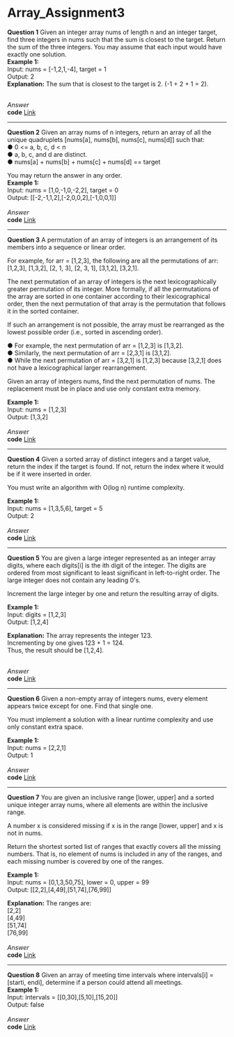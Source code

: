 # Array_Assignment3
**Question 1**
Given an integer array nums of length n and an integer target, find three integers
in nums such that the sum is closest to the target.
Return the sum of the three integers.
You may assume that each input would have exactly one solution.<br>
**Example 1:**<br>
Input: nums = [-1,2,1,-4], target = 1<br>
Output: 2<br>
**Explanation:** The sum that is closest to the target is 2. (-1 + 2 + 1 = 2).<br><br>

*Answer*<br>
**code** [Link]()

*********************************************************************************************************************
**Question 2**
Given an array nums of n integers, return an array of all the unique quadruplets
[nums[a], nums[b], nums[c], nums[d]] such that:<br>
           ● 0 <= a, b, c, d < n<br>
           ● a, b, c, and d are distinct.<br>
           ● nums[a] + nums[b] + nums[c] + nums[d] == target<br>

You may return the answer in any order.<br>
**Example 1:**<br>
Input: nums = [1,0,-1,0,-2,2], target = 0<br>
Output: [[-2,-1,1,2],[-2,0,0,2],[-1,0,0,1]]<br><br>
*Answer*<br>
**code** [Link]()

*********************************************************************************************************************
**Question 3**
A permutation of an array of integers is an arrangement of its members into a
sequence or linear order.

For example, for arr = [1,2,3], the following are all the permutations of arr:
[1,2,3], [1,3,2], [2, 1, 3], [2, 3, 1], [3,1,2], [3,2,1].<br>

The next permutation of an array of integers is the next lexicographically greater
permutation of its integer. More formally, if all the permutations of the array are
sorted in one container according to their lexicographical order, then the next
permutation of that array is the permutation that follows it in the sorted container.

If such an arrangement is not possible, the array must be rearranged as the
lowest possible order (i.e., sorted in ascending order).<br>

● For example, the next permutation of arr = [1,2,3] is [1,3,2].<br>
● Similarly, the next permutation of arr = [2,3,1] is [3,1,2].<br>
● While the next permutation of arr = [3,2,1] is [1,2,3] because [3,2,1] does not
have a lexicographical larger rearrangement.<br>

Given an array of integers nums, find the next permutation of nums.
The replacement must be in place and use only constant extra memory.<br>

**Example 1:**<br>
Input: nums = [1,2,3]<br>
Output: [1,3,2]<br><br>
*Answer*<br>
**code** [Link]()

*********************************************************************************************************************
**Question 4**
Given a sorted array of distinct integers and a target value, return the index if the
target is found. If not, return the index where it would be if it were inserted in
order.

You must write an algorithm with O(log n) runtime complexity.<br>

**Example 1:**<br>
Input: nums = [1,3,5,6], target = 5<br>
Output: 2<br><br>
*Answer*<br>
**code** [Link]()

*********************************************************************************************************************
**Question 5**
You are given a large integer represented as an integer array digits, where each
digits[i] is the ith digit of the integer. The digits are ordered from most significant
to least significant in left-to-right order. The large integer does not contain any
leading 0's.

Increment the large integer by one and return the resulting array of digits.<br>

**Example 1:**<br>
Input: digits = [1,2,3]<br>
Output: [1,2,4]<br>

**Explanation:** The array represents the integer 123.<br>
Incrementing by one gives 123 + 1 = 124.<br>
Thus, the result should be [1,2,4].<br><br>

*Answer*<br>
**code** [Link]()

*********************************************************************************************************************
**Question 6**
Given a non-empty array of integers nums, every element appears twice except
for one. Find that single one.

You must implement a solution with a linear runtime complexity and use only
constant extra space.<br>

**Example 1:**<br>
Input: nums = [2,2,1]<br>
Output: 1<br><br>
*Answer*<br>
**code** [Link]()

*********************************************************************************************************************
**Question 7**
You are given an inclusive range [lower, upper] and a sorted unique integer array
nums, where all elements are within the inclusive range.

A number x is considered missing if x is in the range [lower, upper] and x is not in
nums.

Return the shortest sorted list of ranges that exactly covers all the missing
numbers. That is, no element of nums is included in any of the ranges, and each
missing number is covered by one of the ranges.<br>

**Example 1:**<br>
Input: nums = [0,1,3,50,75], lower = 0, upper = 99<br>
Output: [[2,2],[4,49],[51,74],[76,99]]<br>

**Explanation:** The ranges are:<br>
[2,2]<br>
[4,49]<br>
[51,74]<br>
[76,99]<br><br>
*Answer*<br>
**code** [Link]()

*********************************************************************************************************************
**Question 8**
Given an array of meeting time intervals where intervals[i] = [starti, endi],
determine if a person could attend all meetings.<br>
**Example 1:**<br>
Input: intervals = [[0,30],[5,10],[15,20]]<br>
Output: false<br><br>
*Answer*<br>
**code** [Link]()


